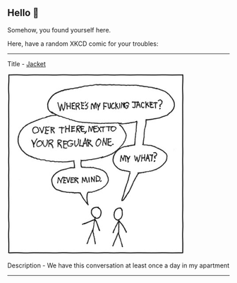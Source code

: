 ## Hello 👀

Somehow, you found yourself here.

Here, have a random XKCD comic for your troubles:

-----------------------------------

Title - [Jacket](https://xkcd.com/90)

![Jacket](./random_comic.png)

Description - We have this conversation at least once a day in my apartment

-----------------------------------